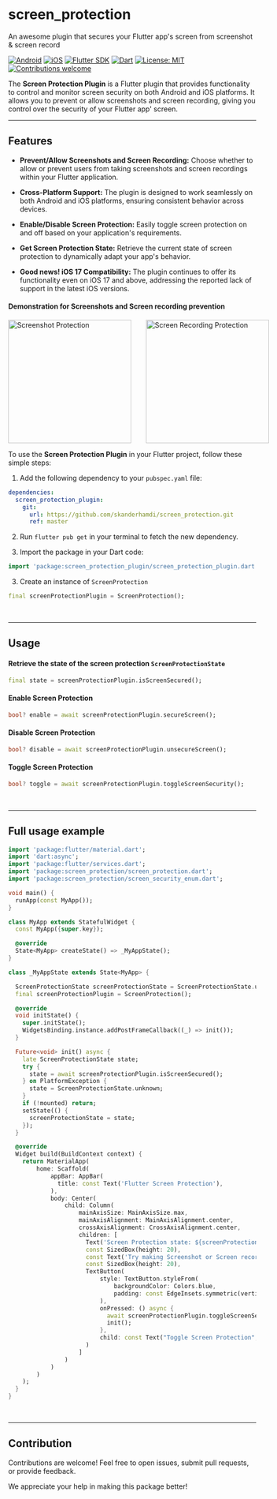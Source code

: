 # screen_protection
An awesome plugin that secures your Flutter app's screen from screenshot &amp; screen record

[![Android](https://img.shields.io/badge/Platform-Android-green.svg)](https://developer.android.com/)
[![iOS](https://img.shields.io/badge/Platform-iOS-blue.svg)](https://developer.apple.com/ios/)
[![Flutter SDK](https://img.shields.io/badge/Flutter-SDK-blue.svg)](https://flutter.dev/)
[![Dart](https://img.shields.io/badge/Dart-Language-blue.svg)](https://dart.dev/)
[![License: MIT](https://img.shields.io/badge/License-MIT-yellow.svg)](https://opensource.org/licenses/MIT)
[![Contributions welcome](https://img.shields.io/badge/Contributions-Welcome-brightgreen.svg)](CONTRIBUTING.md)

The **Screen Protection Plugin** is a Flutter plugin that provides functionality to control and monitor screen security on both Android and iOS platforms. It allows you to prevent or allow screenshots and screen recording, giving you control over the security of your Flutter app' screen.
<br>
<hr>

## Features

- **Prevent/Allow Screenshots and Screen Recording:** Choose whether to allow or prevent users from taking screenshots and screen recordings within your Flutter application.

- **Cross-Platform Support:** The plugin is designed to work seamlessly on both Android and iOS platforms, ensuring consistent behavior across devices.

- **Enable/Disable Screen Protection:** Easily toggle screen protection on and off based on your application's requirements.

- **Get Screen Protection State:** Retrieve the current state of screen protection to dynamically adapt your app's behavior.

- **Good news! iOS 17 Compatibility:** The plugin continues to offer its functionality even on iOS 17 and above, addressing the reported lack of support in the latest iOS versions.

#### Demonstration for Screenshots and Screen recording prevention

<div style="display:flex; justify-content:start;">
  <img style="margin-right: 30px" src="https://i.ibb.co/XksqQWq/flutter-screen-protection-screenshot.gif" alt="Screenshot Protection" width="250"/>
  <img src="https://i.ibb.co/yBdwLW6/flutter-screen-protection-screen-record.gif" alt="Screen Recording Protection" width="250"/>
</div>

To use the **Screen Protection Plugin** in your Flutter project, follow these simple steps:

1. Add the following dependency to your `pubspec.yaml` file:

```yaml
dependencies:
  screen_protection_plugin:
    git: 
      url: https://github.com/skanderhamdi/screen_protection.git
      ref: master
```

2. Run `flutter pub get` in your terminal to fetch the new dependency.

3. Import the package in your Dart code:

```dart
import 'package:screen_protection_plugin/screen_protection_plugin.dart';
```

3. Create an instance of `ScreenProtection`

```dart
final screenProtectionPlugin = ScreenProtection();
```
<br>
<hr>

## Usage

#### Retrieve the state of the screen protection `ScreenProtectionState`

```dart
final state = screenProtectionPlugin.isScreenSecured();
```

#### Enable Screen Protection

```dart
bool? enable = await screenProtectionPlugin.secureScreen();
```

#### Disable Screen Protection

```dart
bool? disable = await screenProtectionPlugin.unsecureScreen();
```

#### Toggle Screen Protection

```dart
bool? toggle = await screenProtectionPlugin.toggleScreenSecurity();
```
<br>
<hr>

## Full usage example

```dart
import 'package:flutter/material.dart';
import 'dart:async';
import 'package:flutter/services.dart';
import 'package:screen_protection/screen_protection.dart';
import 'package:screen_protection/screen_security_enum.dart';

void main() {
  runApp(const MyApp());
}

class MyApp extends StatefulWidget {
  const MyApp({super.key});

  @override
  State<MyApp> createState() => _MyAppState();
}

class _MyAppState extends State<MyApp> {

  ScreenProtectionState screenProtectionState = ScreenProtectionState.unknown;
  final screenProtectionPlugin = ScreenProtection();

  @override
  void initState() {
    super.initState();
    WidgetsBinding.instance.addPostFrameCallback((_) => init());
  }

  Future<void> init() async {
    late ScreenProtectionState state;
    try {
      state = await screenProtectionPlugin.isScreenSecured();
    } on PlatformException {
      state = ScreenProtectionState.unknown;
    }
    if (!mounted) return;
    setState(() {
      screenProtectionState = state;
    });
  }

  @override
  Widget build(BuildContext context) {
    return MaterialApp(
        home: Scaffold(
            appBar: AppBar(
              title: const Text('Flutter Screen Protection'),
            ),
            body: Center(
                child: Column(
                    mainAxisSize: MainAxisSize.max,
                    mainAxisAlignment: MainAxisAlignment.center,
                    crossAxisAlignment: CrossAxisAlignment.center,
                    children: [
                      Text('Screen Protection state: ${screenProtectionState.name}\n'),
                      const SizedBox(height: 20),
                      const Text('Try making Screenshot or Screen record'),
                      const SizedBox(height: 20),
                      TextButton(
                          style: TextButton.styleFrom(
                              backgroundColor: Colors.blue,
                              padding: const EdgeInsets.symmetric(vertical: 15, horizontal: 25)
                          ),
                          onPressed: () async {
                            await screenProtectionPlugin.toggleScreenSecurity();
                            init();
                          },
                          child: const Text("Toggle Screen Protection", style: TextStyle(color: Colors.white))
                      )
                    ]
                )
            )
        )
    );
  }
}
```
<br>
<hr>

## Contribution
Contributions are welcome! Feel free to open issues, submit pull requests, or provide feedback.

We appreciate your help in making this package better!